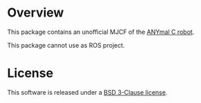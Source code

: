 # Overview

This package contains an unofficial MJCF of the [ANYmal C robot](https://www.anybotics.com/anymal).

This package cannot use as ROS project.

# License

This software is released under a [BSD 3-Clause license](LICENSE).
